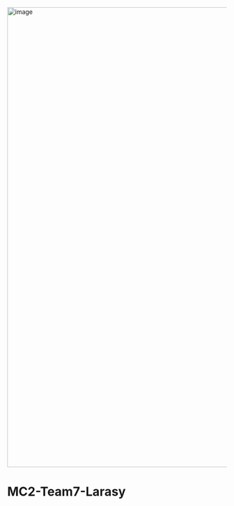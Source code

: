 <img width="1053" alt="image" src="https://user-images.githubusercontent.com/66102708/174518971-a95eb475-83bb-4dc1-ab84-e595415f32f3.png">

# MC2-Team7-Larasy
